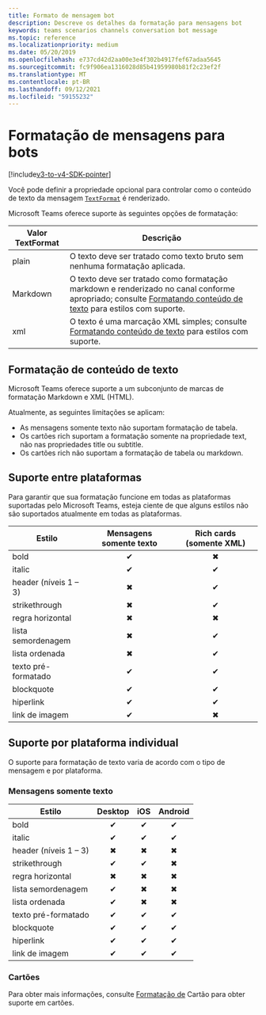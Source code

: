 ```yaml
---
title: Formato de mensagem bot
description: Descreve os detalhes da formatação para mensagens bot
keywords: teams scenarios channels conversation bot message
ms.topic: reference
ms.localizationpriority: medium
ms.date: 05/20/2019
ms.openlocfilehash: e737cd42d2aa00e3e4f302b4917fef67adaa5645
ms.sourcegitcommit: fc9f906ea1316028d85b41959980b81f2c23ef2f
ms.translationtype: MT
ms.contentlocale: pt-BR
ms.lasthandoff: 09/12/2021
ms.locfileid: "59155232"
---
```

# <a name="message-formatting-for-bots"></a>Formatação de mensagens para bots

[!include[v3-to-v4-SDK-pointer](~/includes/v3-to-v4-pointer-bots.md)]

Você pode definir a propriedade opcional para controlar como o conteúdo de texto da mensagem [`TextFormat`](/bot-framework/dotnet/bot-builder-dotnet-create-messages#customizing-a-message) é renderizado.

Microsoft Teams oferece suporte às seguintes opções de formatação:

| Valor TextFormat | Descrição |
| --- | --- |
| plain | O texto deve ser tratado como texto bruto sem nenhuma formatação aplicada. |
| Markdown | O texto deve ser tratado como formatação markdown e renderizado no canal conforme apropriado; consulte [Formatando conteúdo de texto](#formatting-text-content) para estilos com suporte. |
| xml | O texto é uma marcação XML simples; consulte [Formatando conteúdo de texto](#formatting-text-content) para estilos com suporte. |

## <a name="formatting-text-content"></a>Formatação de conteúdo de texto

Microsoft Teams oferece suporte a um subconjunto de marcas de formatação Markdown e XML (HTML).

Atualmente, as seguintes limitações se aplicam:

* As mensagens somente texto não suportam formatação de tabela.
* Os cartões rich suportam a formatação somente na propriedade text, não nas propriedades title ou subtitle.
* Os cartões rich não suportam a formatação de tabela ou markdown.

## <a name="cross-platform-support"></a>Suporte entre plataformas

Para garantir que sua formatação funcione em todas as plataformas suportadas pelo Microsoft Teams, esteja ciente de que alguns estilos não são suportados atualmente em todas as plataformas.

| Estilo                     | Mensagens somente texto | Rich cards (somente XML) |
| ---                       | :---: | :---: |
| bold                      | ✔ | ✖ |
| italic                    | ✔ | ✔ |
| header (níveis 1 &ndash; 3) | ✖ | ✔ |
| strikethrough             | ✖ | ✔ |
| regra horizontal           | ✖ | ✖ |
| lista semordenagem            | ✖ | ✔ |
| lista ordenada              | ✖ | ✔ |
| texto pré-formatado         | ✔ | ✔ |
| blockquote                | ✔ | ✔ |
| hiperlink                 | ✔ | ✔ |
| link de imagem                | ✔ | ✖ |

## <a name="support-by-individual-platform"></a>Suporte por plataforma individual

O suporte para formatação de texto varia de acordo com o tipo de mensagem e por plataforma.

### <a name="text-only-messages"></a>Mensagens somente texto

| Estilo                     | Desktop | iOS | Android |
| ---                       | :---: | :---: | :---: |
| bold                      | ✔ | ✔ | ✔ |
| italic                    | ✔ | ✔ | ✔ |
| header (níveis 1 &ndash; 3) | ✖ | ✖ | ✖ |
| strikethrough             | ✔ | ✔ | ✖ |
| regra horizontal           | ✖ | ✖ | ✖ |
| lista semordenagem            | ✔ | ✖ | ✖ |
| lista ordenada              | ✔ | ✖ | ✖ |
| texto pré-formatado         | ✔ | ✔ | ✔ |
| blockquote                | ✔ | ✔ | ✔ |
| hiperlink                 | ✔ | ✔ | ✔ |
| link de imagem                | ✔ | ✔ | ✔ |

### <a name="cards"></a>Cartões

Para obter mais informações, consulte [Formatação de](~/task-modules-and-cards/cards/cards-format.md) Cartão para obter suporte em cartões.
